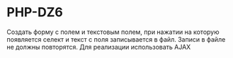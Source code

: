 # PHP-DZ6
Создать форму с полем и текстовым полем, при нажатии на которую появляется селект и текст с поля записывается в файл. Записи в файле не должны повторятся. Для реализации использовать AJAX 
